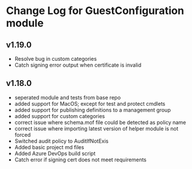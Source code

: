 # Change Log for GuestConfiguration module

## v1.19.0

- Resolve bug in custom categories
- Catch signing error output when certificate is invalid

## v1.18.0

- seperated module and tests from base repo
- added support for MacOS; except for test and protect cmdlets
- added support for publishing definitions to a management group
- added support for custom categories
- correct issue where schema.mof file could be detected as policy name
- correct issue where importing latest version of helper module is not forced
- Switched audit policy to AuditIfNotExis
- Added basic project md files
- Added Azure DevOps build script
- Catch error if signing cert does not meet requirements
